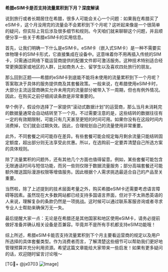 **希腊eSIM卡是否支持流量累积到下月？深度解读**

说到旅行或者长期居住在希腊，很多人可能会关心一个问题：如果我在希腊买了eSIM卡，这个月没用完的流量会不会累积到下个月呢？这听起来像是一个很简单的疑问，但实际上背后涉及很多细节和规则。今天咱们就来聊聊这个问题，并且顺便分享一些关于希腊eSIM卡的实用信息。

首先，让我们明确一下什么是eSIM卡。eSIM卡（嵌入式SIM卡）是一种不需要实体物理卡的SIM卡形式，它直接集成在设备中。这意味着你不用再插入传统的SIM卡，只需通过网络下载运营商提供的配置文件即可激活服务。这种技术特别适合经常更换国家或地区的人群，比如商务人士、留学生以及喜欢四处旅行的朋友。

那么回到正题——希腊的eSIM卡到底能不能将未使用的流量累积到下一个月呢？答案取决于具体的服务提供商及其套餐政策。一般来说，在希腊使用eSIM卡时，大部分主流运营商确实允许未用完的流量部分被带入下一周期，但也有例外情况。因此，在购买之前仔细阅读条款是非常重要的。

举个例子，假设你选择了一家提供“滚动式数据计划”的运营商，那么当月未消耗完的数据量通常会自动结转至下一个月。不过需要注意的是，这些结转的数据往往有一定的有效期限制，可能只有几天甚至更短的时间可用。如果你没有在这段时间内消费掉，它们就会过期失效。因此，合理规划自己的流量使用非常重要。

此外，不同套餐之间可能存在差异。有些套餐可能会规定每月剩余流量只能结转固定额度，超出部分则无法享受此优惠。所以，在选购前一定要弄清楚自己所选方案的具体规则。

除了流量累积的问题外，还有其他几个方面也值得留意。例如，某些套餐可能包含无限通话时间与短信功能，而另一些则仅限于数据流量服务；部分高端套餐还可能额外赠送国际漫游权限等增值服务。因此根据个人需求挑选最适合自己的产品至关重要。

当然啦，除了上述提到的技术层面考量之外，购买希腊eSIM卡还需要考虑语言障碍等因素。虽然现在大多数网站都已经支持多国语言界面，但对于不太熟悉英语的人来说，理解复杂的条款仍然是一项挑战。这时候可以通过联系客服咨询或者寻求专业人士帮助来确保万无一失。

最后提醒大家一点：无论是在希腊还是其他国家和地区使用eSIM卡，请务必提前做好准备并确认相关设备是否兼容。毕竟并不是所有手机都支持eSIM功能哦！

综上所述，希腊eSIM卡能否支持流量累积到下个月主要看运营商的规定以及用户所选择的具体套餐类型。作为消费者而言，了解清楚这些细节可以帮助我们更好地管理预算并充分利用资源。希望这篇文章能给大家带来一些启发！如果有更多疑问的话，欢迎随时留言讨论哦～

[TG💪+ @jx0703 ![Image](https://github.com/user-attachments/assets/dbca1d08-cadb-493c-b0ec-ad6f7a83f270)]